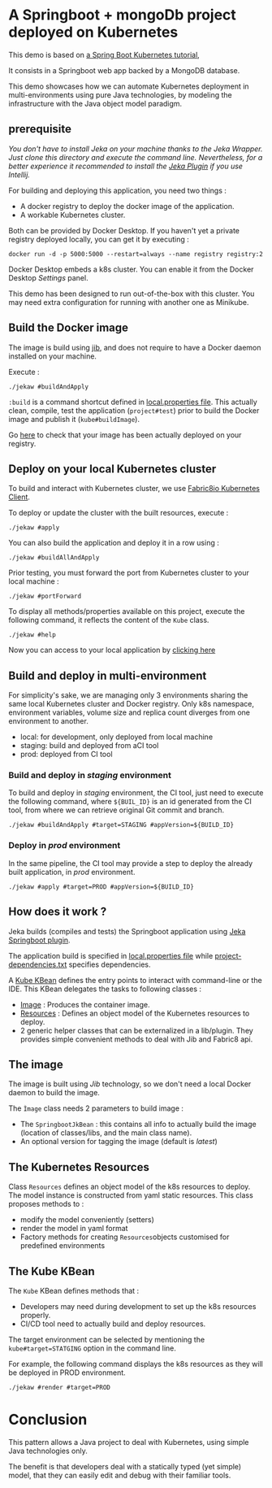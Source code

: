# A Springboot + mongoDb project deployed on Kubernetes

This demo is based on [a Spring Boot Kubernetes tutorial](https://learnk8s.io/spring-boot-kubernetes-guide),

It consists in a Springboot web app backed by a MongoDB database.

This demo showcases how we can automate Kubernetes deployment in multi-environments using 
pure Java technologies, by modeling the infrastructure with the Java object model paradigm.


## prerequisite

*You don't have to install Jeka on your machine thanks to the Jeka Wrapper. 
Just clone this directory and execute the command line.
Nevertheless, for a better experience it recommended to install the [Jeka Plugin](https://plugins.jetbrains.com/plugin/13489-jeka) 
if you use Intellij.*

For building and deploying this application, you need two things :
- A docker registry to deploy the docker image of the application.
- A workable Kubernetes cluster.

Both can be provided by Docker Desktop. If you haven't yet a private registry deployed locally, 
you can get it by executing :
```shell
docker run -d -p 5000:5000 --restart=always --name registry registry:2
```

Docker Desktop embeds a k8s cluster. You can enable it from the Docker Desktop *Settings* panel.

This demo has been designed to run out-of-the-box with this cluster. 
You may need extra configuration for running with another one as Minikube.

## Build the Docker image

The image is build using [jib](https://github.com/GoogleContainerTools/jib/tree/master/jib-core), and does not require 
to have a Docker daemon installed on your machine.

Execute :
```shell
./jekaw #buildAndApply
```
`:build` is a command shortcut defined in [local.properties file](jeka/local.properties). This actually clean, compile, test the
application (`project#test`) prior to build the Docker image and publish it (`kube#buildImage`).

Go [here](http://localhost:5000/v2/knote-java/tags/list) to check that your image has been actually deployed on your registry.

## Deploy on your local Kubernetes cluster

To build and interact with Kubernetes cluster, we use [Fabric8io Kubernetes Client](https://github.com/fabric8io/kubernetes-client).

To deploy or update the cluster with the built resources, execute : 
```shell
./jekaw #apply
```

You can also build the application and deploy it in a row using :
```shell
./jekaw #buildAllAndApply
```

Prior testing, you must forward the port from Kubernetes cluster to your local machine :
```shell
./jekaw #portForward
```

To display all methods/properties available on this project, execute the following command, 
it reflects the content of the `Kube` class.
```shell
./jekaw #help
```

Now you can access to your local application by [clicking here](http://localhost:8080/)

## Build and deploy in multi-environment

For simplicity's sake, we are managing only 3 environments sharing the same local Kubernetes cluster and Docker registry.
Only k8s namespace, environment variables, volume size and replica count diverges from one environment to another.
- local: for development, only deployed from local machine
- staging: build and deployed from aCI tool
- prod: deployed from CI tool

### Build and deploy in *staging* environment

To build and deploy in *staging* environment, the CI tool, just need to execute 
the following command, where `${BUIL_ID}` is an id generated from the CI tool, from where 
we can retrieve original Git commit and branch.
```
./jekaw #buildAndApply #target=STAGING #appVersion=${BUILD_ID}
```

### Deploy in *prod* environment

In the same pipeline, the CI tool may provide a step to deploy the already
built application, in *prod* environment.

```
./jekaw #apply #target=PROD #appVersion=${BUILD_ID}
```


## How does it work ?

Jeka builds (compiles and tests) the Springboot application using [Jeka Springboot 
plugin](https://github.com/jeka-dev/jeka/tree/master/plugins/dev.jeka.plugins.springboot).

The application build is specified in [local.properties file](jeka/local.properties) while
[project-dependencies.txt](jeka/project-dependencies.txt) specifies dependencies.

A [Kube KBean](jeka/def/kube/Kube.java) defines the entry points to interact with command-line 
or the IDE. This KBean delegates the tasks to following classes :
- [Image](jeka/def/kube/Image.java) : Produces the container image.
- [Resources](jeka//def/kube/Resources.java) : Defines an object model of the Kubernetes resources to deploy.
- 2 generic helper classes that can be externalized in a lib/plugin. They provides simple convenient methods to deal with Jib and Fabric8 api.


## The image

The image is built using *Jib* technology, so we don't need a local Docker daemon to build the image.

The `Ìmage` class needs 2 parameters to build image :
- The `SpringbootJkBean` : this contains all info to actually build the image (location of classes/libs, and the main class name).
- An optional version for tagging the image (default is *latest*)


## The Kubernetes Resources

Class `Resources` defines an object model of the k8s resources to deploy. The model instance is constructed
from yaml static resources. This class proposes methods to :
- modify the model conveniently (setters)
- render the model in yaml format
- Factory methods for creating `Resources`objects customised for predefined environments

## The Kube KBean

The `Kube` KBean defines methods that :
- Developers may need during development to set up the k8s resources properly.
- CI/CD tool need to actually build and deploy resources.

The target environment can be selected by mentioning the `kube#target=STATGING` option in the command line. 

For example, the following command displays the k8s resources as they will be deployed in PROD environment.
```shell
./jekaw #render #target=PROD
```

# Conclusion

This pattern allows a Java project to deal with Kubernetes, using simple Java technologies only.

The benefit is that developers deal with a statically typed (yet simple) model, that they can easily edit and debug 
with their familiar tools.










